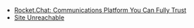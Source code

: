 - [Rocket.Chat: Communications Platform You Can Fully Trust](https://www.rocket.chat/)
- [Site Unreachable](https://github.com/RocketChat/Rocket.Chat)